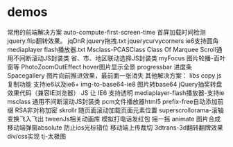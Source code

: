 # demos
常用的前端解决方案
auto-compute-first-screen-time  首屏加载时间检测
jquery.flip翻转效果。
jqDnR jquery拖拽.txt
jquerycurvycorners ie6支持圆角
mediaplayer flash播放器.txt
Msclass-PCASClass Class Of Marquee Scroll通用不间断滚动JS封装类  省、市、地区联动选择JS封装类
myFocus 图片轮播-百叶窗等
PhotoZoomOutEffect hover图片显示全景
progressbar 进度条
Spacegallery 图片向前推进效果，最前面一张消失
其他解决方案：
libs 
copy js复制功能 支持ie6以及ie6+
img-to-base64-ie8  图片转base64
jQuery抽奖转盘效果代码（兼容IE浏览器）
JS 让 IE6 支持透明
mediaplayer-flash播放器-支持ie
msclass 通用不间断滚动JS封装类
pcm文件播放器html5
prefix-free自动添加前缀
RSA非对称加密
skrollr 随页面滚动加载页面元素位置
superscrollorama-滚轴变换飞入飞出
tweenJs相关动画库
模拟打电话发红包
摇一摇 animate 图片合成
移动端弹窗absolute 防止ios光标错位
移动端上传裁切
3dtrans-3d翻转翻牌效果
div/css实现 tj-太极图
